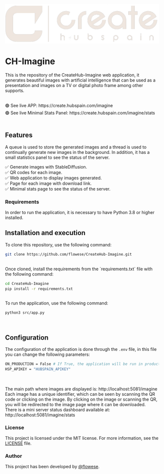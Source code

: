 ![create_logo](https://github.com/flowese/CreateHub-Imagine/blob/main/src/static/imgs/logo_wide.png?raw=true)

# CH-Imagine
This is the repository of the CreateHub-Imagine web application, it generates beautiful images with artificial intelligence that can be used as a presentation and images on a TV or digital photo frame among other supports.

<br>
🟢 See live APP: https://create.hubspain.com/imagine
<br>
🟢 See live Minimal Stats Panel: https://create.hubspain.com/imagine/stats
<br><br>

## Features
A queue is used to store the generated images and a thread is used to continually generate new images in the background. In addition, it has a small statistics panel to see the status of the server.
<br>

✅ Generate images with StableDiffusion.<br>
✅ QR codes for each image.<br>
✅ Web application to display images generated.<br>
✅ Page for each image with download link.<br>
✅ Minimal stats page to see the status of the server.<br>

### Requirements
In order to run the application, it is necessary to have Python 3.8 or higher installed.
<br>

## Installation and execution
To clone this repository, use the following command:

```bash
git clone https://github.com/flowese/CreateHub-Imagine.git
```
<br>
Once cloned, install the requirements from the `requirements.txt` file with the following command:
<br>
    
```bash
cd CreateHub-Imagine
pip install -r requirements.txt
```
<br>
To run the application, use the following command:
<br>

```bash
python3 src/app.py
```
<br>

## Configuration
The configuration of the application is done through the `.env` file, in this file you can change the following parameters:

```bash
ON_PRODUCTION = False # If True, the application will be run in production server mode
HSP_APIKEY = "HUBSPAIN_APIKEY"
```
<br>

<br>
The main path where images are displayed is: http://localhost:5081/imagine
<br>
Each image has a unique identifier, which can be seen by scanning the QR code or clicking on the image. By clicking on the image or scanning the QR, you will be redirected to the image page where it can be downloaded.
<br>
There is a mini server status dashboard available at: http://localhost:5081/imagine/stats
<br>

### License
This project is licensed under the MIT license. For more information, see the [LICENSE]('https://github.com/flowese/CreateHub-Imagine/blob/main/LICENSE') file.
<br>

### Author
This project has been developed by [@flowese]('https://github.com/flowese').
